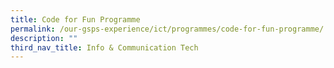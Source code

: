 ```yaml
---
title: Code for Fun Programme
permalink: /our-gsps-experience/ict/programmes/code-for-fun-programme/
description: ""
third_nav_title: Info & Communication Tech
---
```

